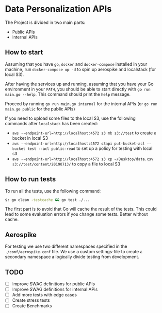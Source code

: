 # Data Personalization APIs

The Project is divided in two main parts:

- Public APIs
- Internal APIs

## How to start

Assuming that you have `go`, `docker` and `docker-compose` installed in your machine, run `docker-compose up -d` to spin up aerospike and localstack (for local S3).

After having the services up and running, assuming that you have your Go environment in your `PATH`, you should be able to start directly with `go run main.go --help`. This command should print the `help` message.

Proceed by running `go run main.go internal` for the internal APIs (or `go run main.go public` for the public APIs)

If you need to upload some files to the local S3, use the following commands after `localstack` has been created:

- `aws --endpoint-url=http://localhost:4572 s3 mb s3://test` to create a bucket in local S3
- `aws --endpoint-url=http://localhost:4572 s3api put-bucket-acl --bucket test --acl public-read` to set up a policy for testing with local s3
- `aws --endpoint-url=http://localhost:4572 s3 cp ~/Desktop/data.csv s3://test/content/20190713/` to copy a file to local S3

## How to run tests

To run all the tests, use the following command:

```bash
$: go clean -testcache && go test ./...
```

The first part is to avoid that Go will cache the result of the tests. This could lead to some evaluation errors
if you change some tests. Better without cache.

## Aerospike

For testing we use two different namespaces specified in the `./conf/aerospike.conf` file. We use a custom settings-file to create a secondary namespace a logically divide testing from development.

## TODO

- [ ] Improve SWAG definitions for public APIs
- [ ] Improve SWAG definitions for internal APIs
- [ ] Add more tests with edge cases
- [ ] Create stress tests
- [ ] Create Benchmarks
